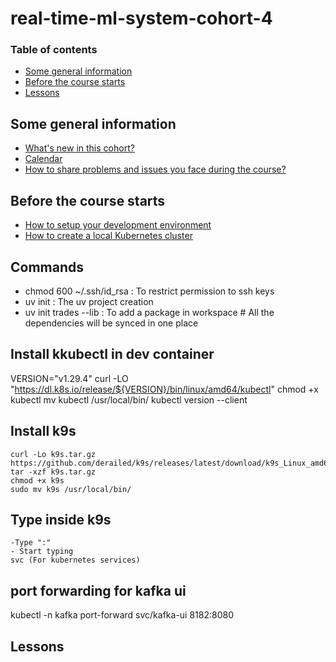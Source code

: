 # real-time-ml-system-cohort-4

### Table of contents

- [Some general information](#some-general-information)
- [Before the course starts](#before-the-course-starts)
- [Lessons](#lessons)

## Some general information

- [What's new in this cohort?](https://www.realworldml.net/products/building-a-real-time-ml-system-together-cohort-4/categories/2157289689/posts/2186077943)
- [Calendar](https://www.realworldml.net/products/communities/buildingrealtimemlsystemsforproduction/meetups)
- [How to share problems and issues you face during the course?](https://www.realworldml.net/products/building-a-real-time-ml-system-together-cohort-4/categories/2157289689/posts/2186535362)

## Before the course starts

- [How to setup your development environment](lessons/00_how_to_setup_your_development_environment.md)
- [How to create a local Kubernetes cluster](lessons/01_create_local_kubernetes_cluster.md)

## Commands
 - chmod 600 ~/.ssh/id_rsa : To restrict permission to ssh keys
 - uv init <project-name> : The uv project creation
 - uv init trades --lib : To add a package in workspace # All the dependencies will be synced in one place

 ## Install kkubectl in dev container
  VERSION="v1.29.4"
  curl -LO "https://dl.k8s.io/release/${VERSION}/bin/linux/amd64/kubectl"
  chmod +x kubectl
  mv kubectl /usr/local/bin/
  kubectl version --client

## Install k9s 
    curl -Lo k9s.tar.gz https://github.com/derailed/k9s/releases/latest/download/k9s_Linux_amd64.tar.gz
    tar -xzf k9s.tar.gz
    chmod +x k9s
    sudo mv k9s /usr/local/bin/

## Type inside k9s
    -Type ":"
    - Start typing
    svc (For kubernetes services)

## port forwarding for kafka ui
kubectl -n kafka port-forward svc/kafka-ui 8182:8080




## Lessons